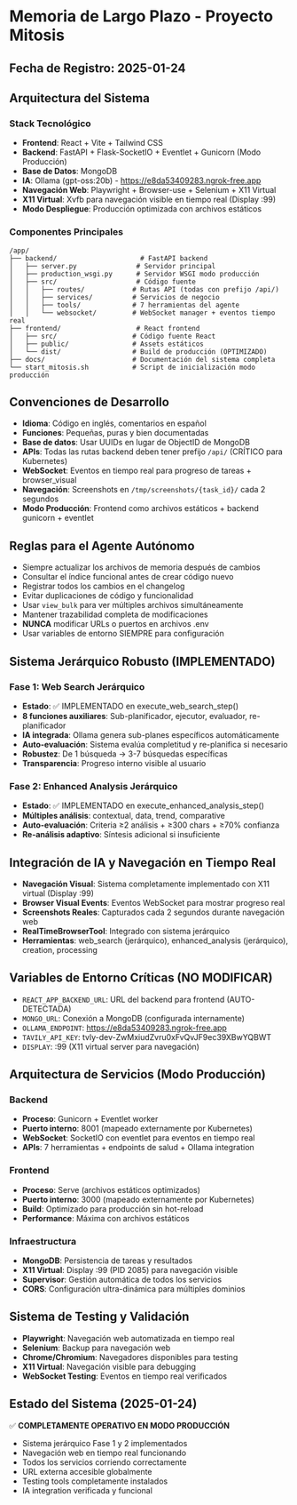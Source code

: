 # Memoria de Largo Plazo - Proyecto Mitosis

## Fecha de Registro: 2025-01-24

## Arquitectura del Sistema
### Stack Tecnológico
- **Frontend**: React + Vite + Tailwind CSS
- **Backend**: FastAPI + Flask-SocketIO + Eventlet + Gunicorn (Modo Producción)
- **Base de Datos**: MongoDB
- **IA**: Ollama (gpt-oss:20b) - https://e8da53409283.ngrok-free.app
- **Navegación Web**: Playwright + Browser-use + Selenium + X11 Virtual
- **X11 Virtual**: Xvfb para navegación visible en tiempo real (Display :99)
- **Modo Despliegue**: Producción optimizada con archivos estáticos

### Componentes Principales
```
/app/
├── backend/                     # FastAPI backend
│   ├── server.py               # Servidor principal
│   ├── production_wsgi.py      # Servidor WSGI modo producción
│   ├── src/                    # Código fuente
│   │   ├── routes/            # Rutas API (todas con prefijo /api/)
│   │   ├── services/          # Servicios de negocio  
│   │   ├── tools/             # 7 herramientas del agente
│   │   └── websocket/         # WebSocket manager + eventos tiempo real
├── frontend/                   # React frontend
│   ├── src/                   # Código fuente React
│   ├── public/                # Assets estáticos
│   └── dist/                  # Build de producción (OPTIMIZADO)
├── docs/                      # Documentación del sistema completa
└── start_mitosis.sh           # Script de inicialización modo producción
```

## Convenciones de Desarrollo
- **Idioma**: Código en inglés, comentarios en español
- **Funciones**: Pequeñas, puras y bien documentadas
- **Base de datos**: Usar UUIDs en lugar de ObjectID de MongoDB
- **APIs**: Todas las rutas backend deben tener prefijo `/api/` (CRÍTICO para Kubernetes)
- **WebSocket**: Eventos en tiempo real para progreso de tareas + browser_visual
- **Navegación**: Screenshots en `/tmp/screenshots/{task_id}/` cada 2 segundos
- **Modo Producción**: Frontend como archivos estáticos + backend gunicorn + eventlet

## Reglas para el Agente Autónomo
- Siempre actualizar los archivos de memoria después de cambios
- Consultar el índice funcional antes de crear código nuevo
- Registrar todos los cambios en el changelog
- Evitar duplicaciones de código y funcionalidad
- Usar `view_bulk` para ver múltiples archivos simultáneamente
- Mantener trazabilidad completa de modificaciones
- **NUNCA** modificar URLs o puertos en archivos .env
- Usar variables de entorno SIEMPRE para configuración

## Sistema Jerárquico Robusto (IMPLEMENTADO)
### Fase 1: Web Search Jerárquico
- **Estado**: ✅ IMPLEMENTADO en execute_web_search_step()
- **8 funciones auxiliares**: Sub-planificador, ejecutor, evaluador, re-planificador
- **IA integrada**: Ollama genera sub-planes específicos automáticamente
- **Auto-evaluación**: Sistema evalúa completitud y re-planifica si necesario
- **Robustez**: De 1 búsqueda → 3-7 búsquedas específicas
- **Transparencia**: Progreso interno visible al usuario

### Fase 2: Enhanced Analysis Jerárquico  
- **Estado**: ✅ IMPLEMENTADO en execute_enhanced_analysis_step()
- **Múltiples análisis**: contextual, data, trend, comparative
- **Auto-evaluación**: Criteria ≥2 análisis + ≥300 chars + ≥70% confianza
- **Re-análisis adaptivo**: Síntesis adicional si insuficiente

## Integración de IA y Navegación en Tiempo Real
- **Navegación Visual**: Sistema completamente implementado con X11 virtual (Display :99)
- **Browser Visual Events**: Eventos WebSocket para mostrar progreso real
- **Screenshots Reales**: Capturados cada 2 segundos durante navegación web
- **RealTimeBrowserTool**: Integrado con sistema jerárquico
- **Herramientas**: web_search (jerárquico), enhanced_analysis (jerárquico), creation, processing

## Variables de Entorno Críticas (NO MODIFICAR)
- `REACT_APP_BACKEND_URL`: URL del backend para frontend (AUTO-DETECTADA)
- `MONGO_URL`: Conexión a MongoDB (configurada internamente)
- `OLLAMA_ENDPOINT`: https://e8da53409283.ngrok-free.app
- `TAVILY_API_KEY`: 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
- `DISPLAY`: :99 (X11 virtual server para navegación)

## Arquitectura de Servicios (Modo Producción)
### Backend
- **Proceso**: Gunicorn + Eventlet worker 
- **Puerto interno**: 8001 (mapeado externamente por Kubernetes)
- **WebSocket**: SocketIO con eventlet para eventos en tiempo real
- **APIs**: 7 herramientas + endpoints de salud + Ollama integration

### Frontend  
- **Proceso**: Serve (archivos estáticos optimizados)
- **Puerto interno**: 3000 (mapeado externamente por Kubernetes)
- **Build**: Optimizado para producción sin hot-reload
- **Performance**: Máxima con archivos estáticos

### Infraestructura
- **MongoDB**: Persistencia de tareas y resultados
- **X11 Virtual**: Display :99 (PID 2085) para navegación visible
- **Supervisor**: Gestión automática de todos los servicios
- **CORS**: Configuración ultra-dinámica para múltiples dominios

## Sistema de Testing y Validación
- **Playwright**: Navegación web automatizada en tiempo real
- **Selenium**: Backup para navegación web
- **Chrome/Chromium**: Navegadores disponibles para testing
- **X11 Virtual**: Navegación visible para debugging
- **WebSocket Testing**: Eventos en tiempo real verificados

## Estado del Sistema (2025-01-24)
✅ **COMPLETAMENTE OPERATIVO EN MODO PRODUCCIÓN**
- Sistema jerárquico Fase 1 y 2 implementados
- Navegación web en tiempo real funcionando  
- Todos los servicios corriendo correctamente
- URL externa accesible globalmente
- Testing tools completamente instalados
- IA integration verificada y funcional